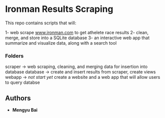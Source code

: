 # Ironman Results Scraping

This repo contains scripts that will:

1- web scrape www.ironman.com to get athelete race results
2- clean, merge, and store into a SQLite database
3- an interactive web app that summarize and visualize data, along with a search tool

### Folders

scraper -> web scraping, cleaning, and merging data for insertion into database
database -> create and insert results from scraper, create views
webapp -> *not start yet* create a website and a web app that will allow users to query databse 

## Authors

* **Mengyu Bai**
